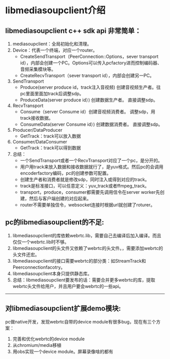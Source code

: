 # libmediasoupclient介绍

## libmediasoupclient c++ sdk api 非常简单：
1. mediasoupclient：全局初始化和清理。
2. Device：代表一个终端，对应一个router。
    - CreateSendTransport（PeerConnection::Options，sever transport id），内部会创建一个PC。Options可以传入pcfactory进而控制编码器、音频采集模块等。
    - CreateRecvTransport（sever transport id），内部会创建另一PC。
3. SendTransport
    - Produce(server produce id，track注入音视频) 创建音视频生产者。往pc里面里面加track后调整sdp。
    - ProduceData(server produce id）) 创建数据生产者。       直接调整sdp。
4. RecvTransport
    - Consume（server Consume id）创建音视频消费者。 调整sdp，用track接收数据。
    - ConsumeData(server Consume id）) 创建数据消费者。 直接调整sdp。
5. Producer/DataProducer
    - GetTrack：track可以放入数据
6. Consumer/DataConsumer
    - GetTrack：track可以得到数据
7. 总结：
   - 一个SendTransport或者一个RecvTransport对应了一个pc，是分开的。
   - 用户用track来放入数据和接收数据就行了，是yuv格式。然后pc的会调用encoderfactory编码，pc的创建参数可配置。
   - 创建生产者和消费者就是修改sdp，同时注入或得到对应的track。
   - track是标准接口，可以任意定义：yuv_track或者ffmpeg_track。
   - transport，produce，consumer都需要先调用信令在server worker先创建，然后与客户端创建的对应起来。
   - router不需要单独信令，websocket连接时根据url就创建了roturer。


## pc的libmediasoupclient的不足:
1. libmediasoupclient的库依赖webrtc.lib，需要自己去编译后加入编译。而且仅仅一个webrtc.lib时不够。
2. libmediasoupclient的头文件又依赖了webrtc的头文件。，需要添加webrtc的头文件还宏。
3. libmediasoupclient的接口需要webrtc的部分类：如StreamTrack和Peerconnectionfacotry。
4. libmediasoupclient本身只提供静态库。
5. 总结：libmediasoupclient要发布的话：需要合并更多webrtc的库，提取webrtc头文件给用户，并且用户要会webrtc的一些api。
---
## 对libmediasoupclient扩展demo模块:
pc做native开发，发现webrtc自带的device module有很多bug，现在有三个方案：
1. 完善和优化webrtc的device module
2. 从chromium/media移植
3. 用obs实现一个device module。屏幕录像啥的都有